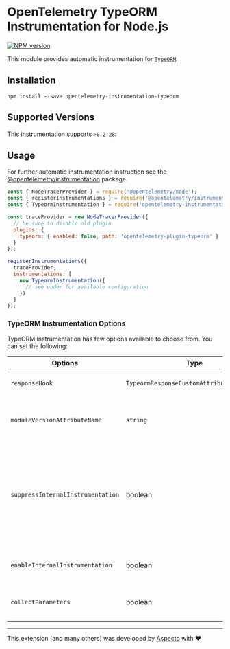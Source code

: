 # OpenTelemetry TypeORM Instrumentation for Node.js
[![NPM version](https://img.shields.io/npm/v/opentelemetry-instrumentation-typeorm.svg)](https://www.npmjs.com/package/opentelemetry-instrumentation-typeorm)

This module provides automatic instrumentation for [`TypeORM`](https://typeorm.io/).

## Installation

```
npm install --save opentelemetry-instrumentation-typeorm
```

## Supported Versions
This instrumentation supports `>0.2.28`:

## Usage
For further automatic instrumentation instruction see the [@opentelemetry/instrumentation](https://github.com/open-telemetry/opentelemetry-js/tree/main/packages/opentelemetry-instrumentation) package.

```js
const { NodeTracerProvider } = require('@opentelemetry/node');
const { registerInstrumentations } = require('@opentelemetry/instrumentation');
const { TypeormInstrumentation } = require('opentelemetry-instrumentation-typeorm');

const traceProvider = new NodeTracerProvider({
  // be sure to disable old plugin
  plugins: {
    typeorm: { enabled: false, path: 'opentelemetry-plugin-typeorm' }
  }
});

registerInstrumentations({
  traceProvider,
  instrumentations: [
    new TypeormInstrumentation({
      // see under for available configuration
    })
  ]
});
```

### TypeORM Instrumentation Options

TypeORM instrumentation has few options available to choose from. You can set the following:

| Options        | Type                                   | Description                                                                                     |
| -------------- | -------------------------------------- | ----------------------------------------------------------------------------------------------- |
| `responseHook` | `TypeormResponseCustomAttributesFunction` | Hook called before response is returned, which allows to add custom attributes to span.      |
| `moduleVersionAttributeName` | `string` | If passed, a span attribute will be added to all spans with key of the provided `moduleVersionAttributeName` and value of the patched module version |
| `suppressInternalInstrumentation` | boolean | Typeorm operation use mongodb/postgres/mysql/mariadb/etc. under the hood. If, for example, postgres instrumentation is enabled, a postgres operation will also create a postgres span describing the communication. Setting the `suppressInternalInstrumentation` config value to `true` will cause the instrumentation to suppress instrumentation of underlying operations. |
| `enableInternalInstrumentation` | boolean |  Some methods such as `getManyAndCount` can generate internally multiple spans. To instrument those set this to `true`|
| `collectParameters` | boolean | set to `true` if you want to capture the parameter values for parameterized SQL queries (**may leak sensitive information**)
---

This extension (and many others) was developed by [Aspecto](https://www.aspecto.io/) with ❤️
